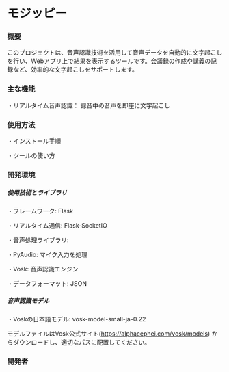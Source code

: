 # モジッピー
### 概要
このプロジェクトは、音声認識技術を活用して音声データを自動的に文字起こしを行い、Webアプリ上で結果を表示するツールです。会議録の作成や講義の記録など、効率的な文字起こしをサポートします。

### 主な機能
・リアルタイム音声認識： 録音中の音声を即座に文字起こし

### 使用方法　
・インストール手順

・ツールの使い方
### 開発環境
##### 使用技術とライブラリ
・フレームワーク: Flask

・リアルタイム通信: Flask-SocketIO

・音声処理ライブラリ:

・PyAudio: マイク入力を処理

・Vosk: 音声認識エンジン

・データフォーマット: JSON
##### 音声認識モデル
・Voskの日本語モデル: vosk-model-small-ja-0.22

モデルファイルはVosk公式サイト(https://alphacephei.com/vosk/models) からダウンロードし、適切なパスに配置してください。
### 開発者
